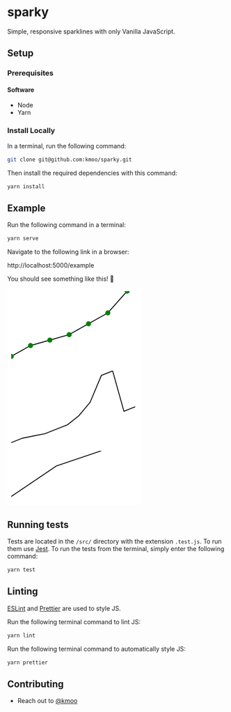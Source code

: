 # sparky

Simple, responsive sparklines with only Vanilla JavaScript.

## Setup

### Prerequisites

#### Software

- Node
- Yarn

### Install Locally

In a terminal, run the following command:

```bash
git clone git@github.com:kmoo/sparky.git
```

Then install the required dependencies with this command:

```bash
yarn install
```

## Example

Run the following command in a terminal:

```bash
yarn serve
```

Navigate to the following link in a browser:

http://localhost:5000/example

You should see something like this! 🎉

![Image of Sparky sparklines](./images/example.png)

## Running tests

Tests are located in the `/src/` directory with the extension `.test.js`. To run them use [Jest](https://jestjs.io/). To run the tests from the terminal, simply enter the following command:

```bash
yarn test
```

## Linting

[ESLint](https://github.com/eslint/eslint) and [Prettier](https://github.com/prettier/prettier) are used to style JS.

Run the following terminal command to lint JS:

```bash
yarn lint
```

Run the following terminal command to automatically style JS:

```bash
yarn prettier
```

## Contributing

- Reach out to [@kmoo](https://github.com/kmoo)

